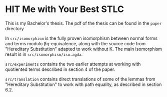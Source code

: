 # HIT Me with Your Best STLC

This is my Bachelor's thesis. The pdf of the thesis can be found in the `paper` directory

In `src/isomorphism` is the fully proven isomorphism between normal forms and
terms modulo βη-equivalence, along with the source code from "Hereditary
Substitution" adapted to work without K. The main isomorphism result is in
`src/isomorphism/iso.agda`.

`src/experiments` contains the two earlier attempts at working with quotiented
terms described in section 4 of the paper.

`src/translation` contains direct translations of some of the lemmas from
"Hereditary Substitution" to work with path equality, as described in section
6.2. 
